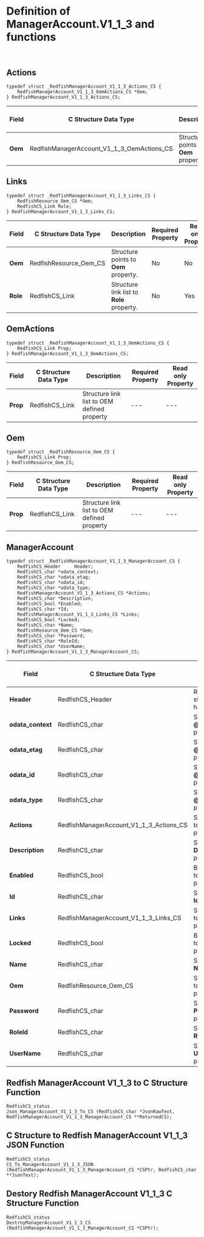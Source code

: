 # Definition of ManagerAccount.V1_1_3 and functions<br><br>

## Actions
    typedef struct _RedfishManagerAccount_V1_1_3_Actions_CS {
        RedfishManagerAccount_V1_1_3_OemActions_CS *Oem;
    } RedfishManagerAccount_V1_1_3_Actions_CS;

|Field |C Structure Data Type|Description |Required Property|Read only Property
| ---  | --- | --- | --- | ---
|**Oem**|RedfishManagerAccount_V1_1_3_OemActions_CS| Structure points to **Oem** property.| No| No


## Links
    typedef struct _RedfishManagerAccount_V1_1_3_Links_CS {
        RedfishResource_Oem_CS *Oem;
        RedfishCS_Link Role;
    } RedfishManagerAccount_V1_1_3_Links_CS;

|Field |C Structure Data Type|Description |Required Property|Read only Property
| ---  | --- | --- | --- | ---
|**Oem**|RedfishResource_Oem_CS| Structure points to **Oem** property.| No| No
|**Role**|RedfishCS_Link| Structure link list to **Role** property.| No| Yes


## OemActions
    typedef struct _RedfishManagerAccount_V1_1_3_OemActions_CS {
        RedfishCS_Link Prop;
    } RedfishManagerAccount_V1_1_3_OemActions_CS;

|Field |C Structure Data Type|Description |Required Property|Read only Property
| ---  | --- | --- | --- | ---
|**Prop**|RedfishCS_Link| Structure link list to OEM defined property| ---| ---


## Oem
    typedef struct _RedfishResource_Oem_CS {
        RedfishCS_Link Prop;
    } RedfishResource_Oem_CS;

|Field |C Structure Data Type|Description |Required Property|Read only Property
| ---  | --- | --- | --- | ---
|**Prop**|RedfishCS_Link| Structure link list to OEM defined property| ---| ---


## ManagerAccount
    typedef struct _RedfishManagerAccount_V1_1_3_ManagerAccount_CS {
        RedfishCS_Header     Header;
        RedfishCS_char *odata_context;
        RedfishCS_char *odata_etag;
        RedfishCS_char *odata_id;
        RedfishCS_char *odata_type;
        RedfishManagerAccount_V1_1_3_Actions_CS *Actions;
        RedfishCS_char *Description;
        RedfishCS_bool *Enabled;
        RedfishCS_char *Id;
        RedfishManagerAccount_V1_1_3_Links_CS *Links;
        RedfishCS_bool *Locked;
        RedfishCS_char *Name;
        RedfishResource_Oem_CS *Oem;
        RedfishCS_char *Password;
        RedfishCS_char *RoleId;
        RedfishCS_char *UserName;
    } RedfishManagerAccount_V1_1_3_ManagerAccount_CS;

|Field |C Structure Data Type|Description |Required Property|Read only Property
| ---  | --- | --- | --- | ---
|**Header**|RedfishCS_Header|Redfish C structure header|---|---
|**odata_context**|RedfishCS_char| String pointer to **@odata.context** property.| No| No
|**odata_etag**|RedfishCS_char| String pointer to **@odata.etag** property.| No| No
|**odata_id**|RedfishCS_char| String pointer to **@odata.id** property.| Yes| No
|**odata_type**|RedfishCS_char| String pointer to **@odata.type** property.| Yes| No
|**Actions**|RedfishManagerAccount_V1_1_3_Actions_CS| Structure points to **Actions** property.| No| No
|**Description**|RedfishCS_char| String pointer to **Description** property.| No| Yes
|**Enabled**|RedfishCS_bool| Boolean pointer to **Enabled** property.| No| No
|**Id**|RedfishCS_char| String pointer to **Id** property.| Yes| Yes
|**Links**|RedfishManagerAccount_V1_1_3_Links_CS| Structure points to **Links** property.| No| No
|**Locked**|RedfishCS_bool| Boolean pointer to **Locked** property.| No| No
|**Name**|RedfishCS_char| String pointer to **Name** property.| Yes| Yes
|**Oem**|RedfishResource_Oem_CS| Structure points to **Oem** property.| No| No
|**Password**|RedfishCS_char| String pointer to **Password** property.| No| No
|**RoleId**|RedfishCS_char| String pointer to **RoleId** property.| No| No
|**UserName**|RedfishCS_char| String pointer to **UserName** property.| No| No
## Redfish ManagerAccount V1_1_3 to C Structure Function
    RedfishCS_status
    Json_ManagerAccount_V1_1_3_To_CS (RedfishCS_char *JsonRawText, RedfishManagerAccount_V1_1_3_ManagerAccount_CS **ReturnedCS);

## C Structure to Redfish ManagerAccount V1_1_3 JSON Function
    RedfishCS_status
    CS_To_ManagerAccount_V1_1_3_JSON (RedfishManagerAccount_V1_1_3_ManagerAccount_CS *CSPtr, RedfishCS_char **JsonText);

## Destory Redfish ManagerAccount V1_1_3 C Structure Function
    RedfishCS_status
    DestroyManagerAccount_V1_1_3_CS (RedfishManagerAccount_V1_1_3_ManagerAccount_CS *CSPtr);

